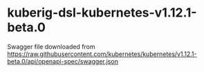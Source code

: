 # kuberig-dsl-kubernetes-v1.12.1-beta.0

Swagger file downloaded from https://raw.githubusercontent.com/kubernetes/kubernetes/v1.12.1-beta.0/api/openapi-spec/swagger.json
